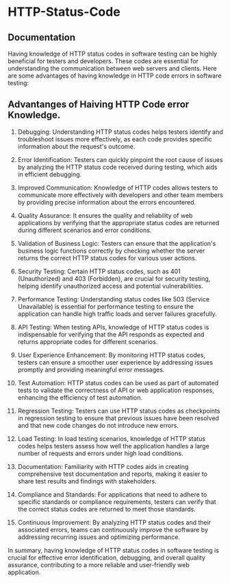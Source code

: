 # HTTP-Status-Code

## Documentation
Having knowledge of HTTP status codes in software testing can be highly beneficial for testers and developers. These codes are essential for understanding the communication between web servers and clients. Here are some advantages of having knowledge in HTTP code errors in software testing:

## Advantanges of Haiving HTTP Code error Knowledge.

1. Debugging: Understanding HTTP status codes helps testers identify and troubleshoot issues more effectively, as each code provides specific information about the request's outcome.

2. Error Identification: Testers can quickly pinpoint the root cause of issues by analyzing the HTTP status code received during testing, which aids in efficient debugging.

3. Improved Communication: Knowledge of HTTP codes allows testers to communicate more effectively with developers and other team members by providing precise information about the errors encountered.

4. Quality Assurance: It ensures the quality and reliability of web applications by verifying that the appropriate status codes are returned during different scenarios and error conditions.

5. Validation of Business Logic: Testers can ensure that the application's business logic functions correctly by checking whether the server returns the correct HTTP status codes for various user actions.

6. Security Testing: Certain HTTP status codes, such as 401 (Unauthorized) and 403 (Forbidden), are crucial for security testing, helping identify unauthorized access and potential vulnerabilities.

7. Performance Testing: Understanding status codes like 503 (Service Unavailable) is essential for performance testing to ensure the application can handle high traffic loads and server failures gracefully.

8. API Testing: When testing APIs, knowledge of HTTP status codes is indispensable for verifying that the API responds as expected and returns appropriate codes for different scenarios.

9. User Experience Enhancement: By monitoring HTTP status codes, testers can ensure a smoother user experience by addressing issues promptly and providing meaningful error messages.

10. Test Automation: HTTP status codes can be used as part of automated tests to validate the correctness of API or web application responses, enhancing the efficiency of test automation.

11. Regression Testing: Testers can use HTTP status codes as checkpoints in regression testing to ensure that previous issues have been resolved and that new code changes do not introduce new errors.

12. Load Testing: In load testing scenarios, knowledge of HTTP status codes helps testers assess how well the application handles a large number of requests and errors under high load conditions.

13. Documentation: Familiarity with HTTP codes aids in creating comprehensive test documentation and reports, making it easier to share test results and findings with stakeholders.

14. Compliance and Standards: For applications that need to adhere to specific standards or compliance requirements, testers can verify that the correct status codes are returned to meet those standards.

15. Continuous Improvement: By analyzing HTTP status codes and their associated errors, teams can continuously improve the software by addressing recurring issues and optimizing performance.

In summary, having knowledge of HTTP status codes in software testing is crucial for effective error identification, debugging, and overall quality assurance, contributing to a more reliable and user-friendly web application.


